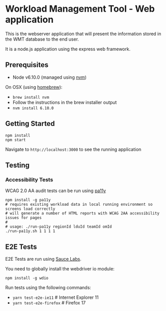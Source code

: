 # Workload Management Tool - Web application
This is the webserver application that will present the information stored in the WMT database to the end user.

It is a node.js application using the express web framework.

## Prerequisites
- Node v6.10.0 (managed using [nvm](https://github.com/creationix/nvm))

On OSX (using [homebrew](https://brew.sh/)):

- `brew install nvm`
- Follow the instructions in the brew installer output
- `nvm install 6.10.0`

## Getting Started
```
npm install
npm start
```

Navigate to `http://localhost:3000` to see the running application

## Testing

### Accessibility Tests

WCAG 2.0 AA audit tests can be run using [pa11y](https://github.com/pa11y/pa11y)

```
npm install -g pa11y
# requires existing workload data in local running environment so screens load correctly
# will generate a number of HTML reports with WCAG 2AA accessibility issues for pages
#
# usage: ./run-pa11y regionId lduId teamId omId
./run-pa11y.sh 1 1 1 1
```

## E2E Tests

E2E Tests are run using [Sauce Labs]().

You need to globally install the webdriver io module:

`npm install -g wdio`

Run tests using the following commands:

- `yarn test-e2e-ie11` # Internet Explorer 11
- `yarn test-e2e-firefox` # Firefox 17
